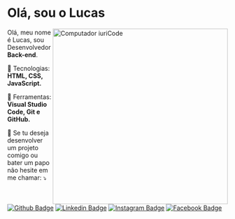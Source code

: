 # Olá, sou o Lucas

<img src="https://trio.dev/static/7d60950f8dd9f59626ee6862642c7d4a/418574886eab2a30904cd993d3f71f62.png" min-width="400px" max-width="400px" width="400px" align="right" alt="Computador iuriCode">

<p align="left"> 
  Olá, meu nome é Lucas, sou Desenvolvedor <strong>Back-end</strong>.
</p>

<p align="left">
  🦄 Tecnologias: <strong>HTML, CSS, JavaScript.</strong>
</p>

<p align="left">
  💼 Ferramentas: <strong>Visual Studio Code, Git e GitHub.</strong>
</p>

<p align="left">
  💌 Se tu deseja desenvolver um projeto comigo ou bater um papo não hesite em me chamar: ⤵️
</p>


[![Github Badge](https://img.shields.io/badge/-Github-000?style=flat-square&logo=Github&logoColor=white&link=https://github.com/fagnerpsantos)](https://github.com/fagnerpsantos)
[![Linkedin Badge](https://img.shields.io/badge/Linkedin-Lucas%20Teixeira-ffffff?style=flat&logo=Linkedin&labelColor=ffffff&link=https://www.linkedin.com/in/lucastmp/&link=https://www.linkedin.com/in/lucastmp/
)](https://www.linkedin.com/in/lucastmp/)
[![Instagram Badge](https://img.shields.io/badge/Instagram-@lucastmp_-C13584?style=flat&logo=instagram&labelColor=ffffff&link=https://www.instagram.com/lucastmp_/&link=https://www.instagram.com/lucastmp_/
)](https://www.instagram.com/lucastmp_/)
[![Facebook Badge](https://img.shields.io/badge/Facebook-Lucas%20Teixeira-3b5998?style=flat&logo=facebook&labelColor=ffffff&link=https://www.facebook.com/lucastmp/&link=https://www.facebook.com/lucastmp/
)](https://www.facebook.com/lucastmp/)

